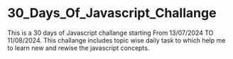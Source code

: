 # 30_Days_Of_Javascript_Challange
This is a 30 days of Javascript challange starting From 13/07/2024 TO 11/08/2024. This challange includes topic wise daily task to which help me to learn new and rewise the javascript concepts.
